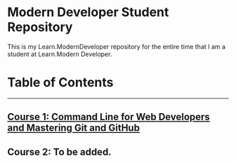 # Modern Developer Student Repository
This is my Learn.ModernDeveloper repository for the entire time that I am a student at Learn.Modern Developer.

# Table of Contents

---
## [Course 1: Command Line for Web Developers and Mastering Git and GitHub](Course-01-Command-Line-for-Web-Developers-and-Mastering-Git-and-GitHub)

## Course 2: **To be added.**
